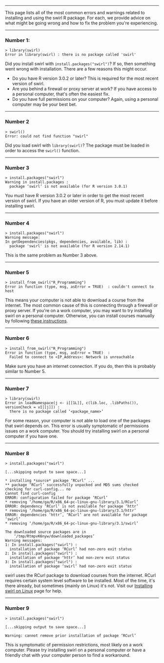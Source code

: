 ***

This page lists all of the most common errors and warnings related to installing and using the swirl R package. For each, we provide advice on what might be going wrong and how to fix the problem you're experiencing.

***

### Number 1:

```
> library(swirl)
Error in library(swirl) : there is no package called 'swirl'
```

Did you install swirl with `install.packages("swirl")`? If so, then something went wrong with installation. There are a few reasons this might occur. 

* Do you have R version 3.0.2 or later? This is required for the most recent version of swirl.
* Are you behind a firewall or proxy server at work? If you have access to a personal computer, that's often the easiest fix.
* Do you have full permissions on your computer? Again, using a personal computer may be your best bet.

***

### Number 2

```
> swirl()
Error: could not find function "swirl"
```

Did you load swirl with `library(swirl)`? The package must be loaded in order to access the `swirl()` function.

***

### Number 3

```
> install.packages("swirl")
Warning in install.packages :
  package ‘swirl’ is not available (for R version 3.0.1)
```

You must have R version 3.0.2 or later in order to get the most recent version of swirl. If you have an older version of R, you must update it before installing swirl.

***

### Number 4

```
> install.packages("swirl")
Warning message:
In getDependencies(pkgs, dependencies, available, lib) :
  package 'swirl' is not available (for R version 2.14.1)
```

This is the same problem as Number 3 above.

***

### Number 5

```
> install_from_swirl("R_Programming")
Error in function (type, msg, asError = TRUE)  : couldn't connect to host
```

This means your computer is not able to download a course from the internet. The most common cause of this is connecting through a firewall or proxy server. If you're on a work computer, you may want to try installing swirl on a personal computer. Otherwise, you can install courses manually by following [these instructions](https://github.com/swirldev/swirl_courses#install-and-run-a-course-manually).

***

### Number 6

```
> install_from_swirl("R_Programming")
Error in function (type, msg, asError = TRUE)  : 
  Failed to connect to <IP_Address>: Network is unreachable
```

Make sure you have an internet connection. If you do, then this is probably similar to Number 5.

***

### Number 7

```
> library(swirl)
Error in loadNamespace(j <- i[[1L]], c(lib.loc, .libPaths()), versionCheck = vI[[j]]) : 
  there is no package called ‘<package_name>’
```

For some reason, your computer is not able to load one of the packages that swirl depends on. This error is usually symptomatic of permissions issues on a work computer. You should try installing swirl on a personal computer if you have one.

***

### Number 8

```
> install.packages("swirl")

[...skipping output to save space...]

* installing *source* package ‘RCurl’ ...
** package ‘RCurl’ successfully unpacked and MD5 sums checked
checking for curl-config... no
Cannot find curl-config
ERROR: configuration failed for package ‘RCurl’
* removing ‘/home/ga/R/x86_64-pc-linux-gnu-library/3.1/RCurl’
ERROR: dependency ‘RCurl’ is not available for package ‘httr’
* removing ‘/home/ga/R/x86_64-pc-linux-gnu-library/3.1/httr’
ERROR: dependencies ‘httr’, ‘RCurl’ are not available for package ‘swirl’
* removing ‘/home/ga/R/x86_64-pc-linux-gnu-library/3.1/swirl’

The downloaded source packages are in
    ‘/tmp/RtmpvK6nyw/downloaded_packages’
Warning messages:
1: In install.packages("swirl") :
  installation of package ‘RCurl’ had non-zero exit status
2: In install.packages("swirl") :
  installation of package ‘httr’ had non-zero exit status
3: In install.packages("swirl") :
  installation of package ‘swirl’ had non-zero exit status
```

swirl uses the RCurl package to download courses from the internet. RCurl requires certain system level software to be installed. Most of the time, it's there already, but sometimes (mainly on Linux) it's not. Visit our [Installing swirl on Linux](https://github.com/swirldev/swirl/wiki/Installing-swirl-on-Linux) page for help.

***

### Number 9

```
> install.packages("swirl")

[...skipping output to save space...]

Warning: cannot remove prior installation of package ‘RCurl’
```

This is symptomatic of permission restrictions, most likely on a work computer. Please try installing swirl on a personal computer or have a friendly chat with your computer person to find a workaround.